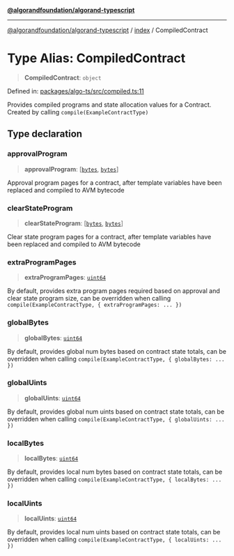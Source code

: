 [**@algorandfoundation/algorand-typescript**](../../README.md)

***

[@algorandfoundation/algorand-typescript](../../README.md) / [index](../README.md) / CompiledContract

# Type Alias: CompiledContract

> **CompiledContract**: `object`

Defined in: [packages/algo-ts/src/compiled.ts:11](https://github.com/algorandfoundation/puya-ts/blob/main/packages/algo-ts/src/compiled.ts#L11)

Provides compiled programs and state allocation values for a Contract. Created by calling `compile(ExampleContractType)`

## Type declaration

### approvalProgram

> **approvalProgram**: \[[`bytes`](bytes.md), [`bytes`](bytes.md)\]

Approval program pages for a contract, after template variables have been replaced and compiled to AVM bytecode

### clearStateProgram

> **clearStateProgram**: \[[`bytes`](bytes.md), [`bytes`](bytes.md)\]

Clear state program pages for a contract, after template variables have been replaced and compiled to AVM bytecode

### extraProgramPages

> **extraProgramPages**: [`uint64`](uint64.md)

By default, provides extra program pages required based on approval and clear state program size, can be overridden when calling `compile(ExampleContractType, { extraProgramPages: ... })`

### globalBytes

> **globalBytes**: [`uint64`](uint64.md)

By default, provides global num bytes based on contract state totals, can be overridden when calling `compile(ExampleContractType, { globalBytes: ... })`

### globalUints

> **globalUints**: [`uint64`](uint64.md)

By default, provides global num uints based on contract state totals, can be overridden when calling `compile(ExampleContractType, { globalUints: ... })`

### localBytes

> **localBytes**: [`uint64`](uint64.md)

By default, provides local num bytes based on contract state totals, can be overridden  when calling `compile(ExampleContractType, { localBytes: ... })`

### localUints

> **localUints**: [`uint64`](uint64.md)

By default, provides local num uints based on contract state totals, can be overridden when calling `compile(ExampleContractType, { localUints: ... })`
